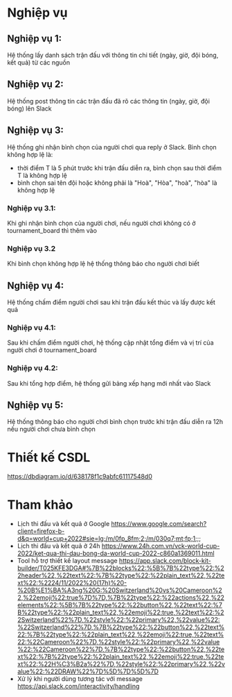 # Nghiệp vụ

## Nghiệp vụ 1: 
Hệ thống lấy danh sách trận đấu với thông tin chi tiết (ngày, giờ, đội bóng, kết quả) từ các nguồn

## Nghiệp vụ 2:
Hệ thống post thông tin các trận đấu đã rõ các thông tin (ngày, giờ, đội bóng) lên Slack

## Nghiệp vụ 3:
Hệ thống ghi nhận bình chọn của người chơi qua reply ở Slack. Bình chọn không hợp lệ là:

- thời điểm T là 5 phút trước khi trận đấu diễn ra, bình chọn sau thời điểm T là không hợp lệ
- bình chọn sai tên đội hoặc không phải là "Hoà", "Hòa", "hoà", "hòa" là không hợp lệ

### Nghiệp vụ 3.1:
Khi ghi nhận bình chọn của người chơi, nếu người chơi không có ở tournament_board thì thêm vào

### Nghiệp vụ 3.2
Khi bình chọn không hợp lệ hệ thống thông báo cho người chơi biết

## Nghiệp vụ 4:
Hệ thống chấm điểm người chơi sau khi trận đấu kết thúc và lấy được kết quả

### Nghiệp vụ 4.1:
Sau khi chấm điểm người chơi, hệ thống cập nhật tổng điểm và vị trí của người  chơi ở tournament_board

### Nghiệp vụ 4.2:
Sau khi tổng hợp điểm, hệ thống gửi bảng xếp hạng mới nhất vào Slack

## Nghiệp vụ 5:
Hệ thống thông báo cho người chơi bình chọn trước khi trận đấu diễn ra 12h nếu người chơi chưa bình chọn

# Thiết kế CSDL
https://dbdiagram.io/d/638178f1c9abfc61117548d0

# Tham khảo
- Lịch thi đấu và kết quả ở Google https://www.google.com/search?client=firefox-b-d&q=world+cup+2022#sie=lg;/m/0fp_8fm;2;/m/030q7;mt;fp;1;;;
- Lịch thi đấu và kết quả ở 24h https://www.24h.com.vn/vck-world-cup-2022/ket-qua-thi-dau-bong-da-world-cup-2022-c860a1369011.html
- Tool hỗ trợ thiết kế layout message https://app.slack.com/block-kit-builder/T025KFE3DGA#%7B%22blocks%22:%5B%7B%22type%22:%22header%22,%22text%22:%7B%22type%22:%22plain_text%22,%22text%22:%2224/11/2022%20(17h)%20-%20B%E1%BA%A3ng%20G:%20Switzerland%20vs%20Cameroon%22,%22emoji%22:true%7D%7D,%7B%22type%22:%22actions%22,%22elements%22:%5B%7B%22type%22:%22button%22,%22text%22:%7B%22type%22:%22plain_text%22,%22emoji%22:true,%22text%22:%22Switzerland%22%7D,%22style%22:%22primary%22,%22value%22:%22Switzerland%22%7D,%7B%22type%22:%22button%22,%22text%22:%7B%22type%22:%22plain_text%22,%22emoji%22:true,%22text%22:%22Cameroon%22%7D,%22style%22:%22primary%22,%22value%22:%22Cameroon%22%7D,%7B%22type%22:%22button%22,%22text%22:%7B%22type%22:%22plain_text%22,%22emoji%22:true,%22text%22:%22H%C3%B2a%22%7D,%22style%22:%22primary%22,%22value%22:%22DRAW%22%7D%5D%7D%5D%7D
- Xử lý khi người dùng tương tác với message https://api.slack.com/interactivity/handling